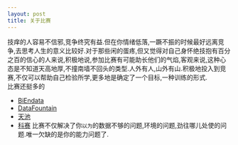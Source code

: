 ```yaml
---
layout: post
title: 关于比赛
---
```

技痒的人容易不信邪,竞争终究有益.但在你情绪低落,一蹶不振的时候最好远离竞争,去思考人生的意义比较好.对于那些闲的蛋疼,但又觉得对自己身怀绝技抱有百分之百的信心的人来说,积极地说,参加比赛有可能助长他们的气焰,客观来说,这种心态是不知道天高地厚,不撞南墙不回头的类型.人外有人,山外有山.积极地投入到竞赛,不仅可以帮助自己检验所学,更多地是确定了一个目标,一种训练的形式.  
比赛还挺多的
- [BiEndata](https://biendata.com)
- [DataFountain](https://www.datafountain.cn)
- [天池](https://tianchi.aliyun.com/home/)
- [科赛](https://www.kesci.com)
比赛不仅解决了你`以为`的数据不够的问题,环境的问题,劲往哪儿处使的问题.唯一欠缺的是你的能力问题了.




